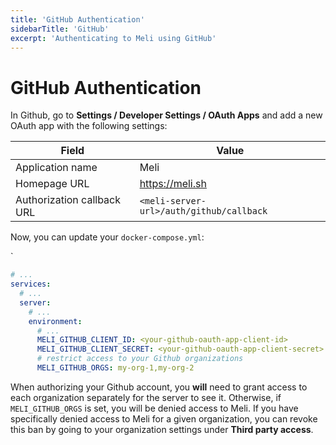 ```yaml
---
title: 'GitHub Authentication'
sidebarTitle: 'GitHub'
excerpt: 'Authenticating to Meli using GitHub'
---
```


# GitHub Authentication

In Github, go to **Settings / Developer Settings / OAuth Apps** and add a new OAuth app with the following settings:

| Field | Value |
| ---- | ---- |
| Application name   | Meli | 
| Homepage URL   | https://meli.sh | 
| Authorization callback URL | `<meli-server-url>/auth/github/callback` |

Now, you can update your `docker-compose.yml`:

<div class="code-group">`

```yaml
# ...
services:
  # ...
  server:
    # ...
    environment:
      # ...
      MELI_GITHUB_CLIENT_ID: <your-github-oauth-app-client-id>
      MELI_GITHUB_CLIENT_SECRET: <your-github-oauth-app-client-secret>
      # restrict access to your Github organizations
      MELI_GITHUB_ORGS: my-org-1,my-org-2
```

</div>

<div class="blockquote" data-props='{ "mod": "warning" }'>

When authorizing your Github account, you **will** need to grant access to each organization separately for the server to see it. Otherwise, if `MELI_GITHUB_ORGS` is set, you will be denied access to Meli. If you have specifically denied access to Meli for a given organization, you can revoke this ban by going to your organization settings under **Third party access**.

</div> 
